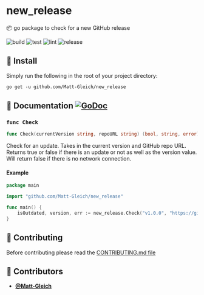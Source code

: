 <!-- DO NOT REMOVE - contributor_list:data:start:["Matt-Gleich"]:end -->

# new_release

📦 go package to check for a new GitHub release

![build](https://github.com/Matt-Gleich/new_release/workflows/build/badge.svg)
![test](https://github.com/Matt-Gleich/new_release/workflows/test/badge.svg)
![lint](https://github.com/Matt-Gleich/new_release/workflows/lint/badge.svg)
![release](https://github.com/Matt-Gleich/new_release/workflows/release/badge.svg)

## 🚀 Install

Simply run the following in the root of your project directory:

```txt
go get -u github.com/Matt-Gleich/new_release
```

## 📄 Documentation [![GoDoc](https://godoc.org/github.com/Matt-Gleich/new_release?status.svg)](https://godoc.org/github.com/Matt-Gleich/new_release)

### `func Check`

```go
func Check(currentVersion string, repoURL string) (bool, string, error)
```

Check for an update. Takes in the current version and GitHub repo URL. Returns true or false if there is an update or not as well as the version value. Will return false if there is no network connection.

#### Example

```go
package main

import "github.com/Matt-Gleich/new_release"

func main() {
    isOutdated, version, err := new_release.Check("v1.0.0", "https://github.com/repos/Matt-Gleich/nuke/")
}
```

## 🙌 Contributing

Before contributing please read the [CONTRIBUTING.md file](https://github.com/Matt-Gleich/new_release/blob/master/CONTRIBUTING.md)

<!-- DO NOT REMOVE - contributor_list:start -->

## 👥 Contributors

- **[@Matt-Gleich](https://github.com/Matt-Gleich)**

<!-- DO NOT REMOVE - contributor_list:end -->
